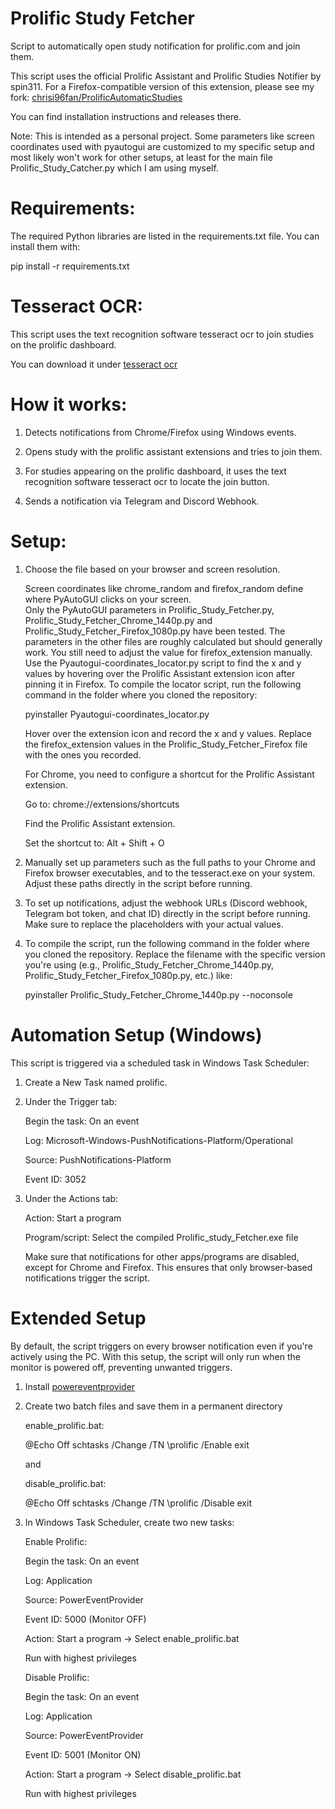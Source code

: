 # Prolific Study Fetcher
   
Script to automatically open study notification for prolific.com and join them.

This script uses the official Prolific Assistant and Prolific Studies Notifier by spin311. 
For a Firefox-compatible version of this extension, please see my fork: [chrisi96fan/ProlificAutomaticStudies](https://github.com/chrisi96fan/ProlificAutomaticStudies)

You can find installation instructions and releases there.

Note: This is intended as a personal project. Some parameters like screen coordinates used with pyautogui are customized to my specific setup and most likely won't work for other setups, at least for the main file Prolific_Study_Catcher.py which I am using myself.

# Requirements: 

The required Python libraries are listed in the requirements.txt file. You can install them with:

pip install -r requirements.txt

# Tesseract OCR:

This script uses the text recognition software tesseract ocr to join studies on the prolific dashboard.

You can download it under [tesseract ocr](https://github.com/tesseract-ocr/tesseract)


# How it works:

1. Detects notifications from Chrome/Firefox using Windows events.

2. Opens study with the prolific assistant extensions and tries to join them.

3. For studies appearing on the prolific dashboard, it uses the text recognition software tesseract ocr to locate the join button.

4. Sends a notification via Telegram and Discord Webhook.


# Setup:
1. Choose the file based on your browser and screen resolution.

   Screen coordinates like chrome_random and firefox_random define where PyAutoGUI clicks on your screen.  
   Only the PyAutoGUI parameters in Prolific_Study_Fetcher.py, Prolific_Study_Fetcher_Chrome_1440p.py and Prolific_Study_Fetcher_Firefox_1080p.py have been tested. The parameters in the other files are roughly calculated but should generally work.
   You still need to adjust the value for firefox_extension manually.
   Use the Pyautogui-coordinates_locator.py script to find the x and y values by hovering over the Prolific Assistant extension icon after pinning it in Firefox.
   To compile the locator script, run the following command in the folder where you cloned the repository:

   pyinstaller Pyautogui-coordinates_locator.py

   Hover over the extension icon and record the x and y values.
   Replace the firefox_extension values in the Prolific_Study_Fetcher_Firefox file with the ones you recorded.

   For Chrome, you need to configure a shortcut for the Prolific Assistant extension.

   Go to: chrome://extensions/shortcuts

   Find the Prolific Assistant extension.

   Set the shortcut to: Alt + Shift + O

2. Manually set up parameters such as the full paths to your Chrome and Firefox browser executables, and to the tesseract.exe 
   on your system. Adjust these paths directly in the script before running.

3. To set up notifications, adjust the webhook URLs (Discord webhook, Telegram bot token, and chat ID) directly in the script 
   before running.
   Make sure to replace the placeholders with your actual values.

3. To compile the script, run the following command in the folder where you cloned the repository. 
   Replace the filename with the specific version you're using (e.g., Prolific_Study_Fetcher_Chrome_1440p.py, Prolific_Study_Fetcher_Firefox_1080p.py, etc.) like:

   pyinstaller Prolific_Study_Fetcher_Chrome_1440p.py --noconsole


# Automation Setup (Windows)

This script is triggered via a scheduled task in Windows Task Scheduler:

1. Create a New Task named prolific.
   
2. Under the Trigger tab:

   Begin the task: On an event

   Log: Microsoft-Windows-PushNotifications-Platform/Operational

   Source: PushNotifications-Platform

   Event ID: 3052

3. Under the Actions tab:

   Action: Start a program

   Program/script: Select the compiled Prolific_study_Fetcher.exe file

   Make sure that notifications for other apps/programs are disabled, except for Chrome and Firefox. This ensures that only browser-based notifications trigger the script.


# Extended Setup

By default, the script triggers on every browser notification even if you're actively using the PC.
With this setup, the script will only run when the monitor is powered off, preventing unwanted triggers.

1. Install [powereventprovider](https://github.com/hirschmann/powereventprovider)

2. Create two batch files and save them in a permanent directory

   enable_prolific.bat:
   
   @Echo Off
   schtasks /Change /TN \prolific /Enable
   exit
   
   and
   
   disable_prolific.bat:
   
   
   @Echo Off
   schtasks /Change /TN \prolific /Disable
   exit

3.  In Windows Task Scheduler, create two new tasks:


      Enable Prolific:
      
      Begin the task: On an event
      
      Log: Application
      
      Source: PowerEventProvider
      
      Event ID: 5000 (Monitor OFF)
      
      Action: Start a program → Select enable_prolific.bat
      
      Run with highest privileges
 
      Disable Prolific:
      
      Begin the task: On an event
      
      Log: Application
      
      Source: PowerEventProvider
      
      Event ID: 5001 (Monitor ON)
      
      Action: Start a program → Select disable_prolific.bat
      
      Run with highest privileges
      

